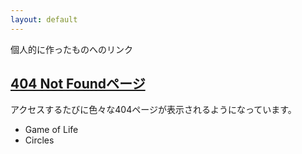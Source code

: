 ```yaml
---
layout: default
---
```

個人的に作ったものへのリンク

## [404 Not Foundページ](/404.html)
アクセスするたびに色々な404ページが表示されるようになっています。

* Game of Life
* Circles



